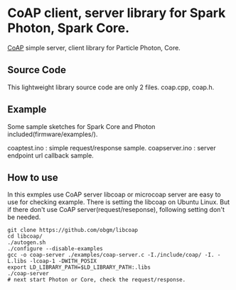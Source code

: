 # CoAP client, server library for Spark Photon, Spark Core.
<a href="http://coap.technology/" target=_blank>CoAP</a> simple server, client library for Particle Photon, Core.

## Source Code
This lightweight library source code are only 2 files. coap.cpp, coap.h.

## Example
Some sample sketches for Spark Core and Photon included(firmware/examples/).

  coaptest.ino : simple request/response sample.
  coapserver.ino : server endpoint url callback sample.

## How to use
In this exmples use CoAP server libcoap or microcoap server are easy to use for checking example. There is setting the libcoap on Ubuntu Linux. But if there don't use CoAP server(request/reseponse), following setting don't be needed.

    git clone https://github.com/obgm/libcoap 
    cd libcoap/
    ./autogen.sh 
    ./configure --disable-examples 
    gcc -o coap-server ./examples/coap-server.c -I./include/coap/ -I. -L.libs -lcoap-1 -DWITH_POSIX
    export LD_LIBRARY_PATH=$LD_LIBRARY_PATH:.libs
    ./coap-server
    # next start Photon or Core, check the request/response.
